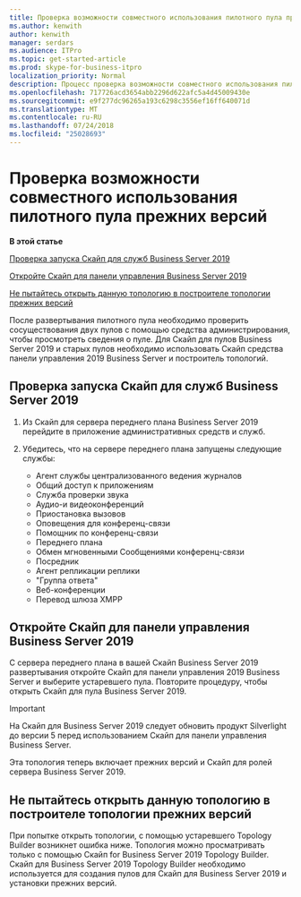```yaml
---
title: Проверка возможности совместного использования пилотного пула прежних версий
ms.author: kenwith
author: kenwith
manager: serdars
ms.audience: ITPro
ms.topic: get-started-article
ms.prod: skype-for-business-itpro
localization_priority: Normal
description: Процесс проверка возможности совместного использования пилотного пула прежних версий.
ms.openlocfilehash: 717726acd3654abb2296d622afc5a4d45009430e
ms.sourcegitcommit: e9f277dc96265a193c6298c3556ef16ff640071d
ms.translationtype: MT
ms.contentlocale: ru-RU
ms.lasthandoff: 07/24/2018
ms.locfileid: "25028693"
---
```

# <a name="verify-pilot-pool-coexistence-with-legacy-pool"></a>Проверка возможности совместного использования пилотного пула прежних версий

 **В этой статье**
  
[Проверка запуска Скайп для служб Business Server 2019](#sectionSection0)
  
[Откройте Скайп для панели управления Business Server 2019](#sectionSection1)
  
[Не пытайтесь открыть данную топологию в построителе топологии прежних версий](#sectionSection2)
  
После развертывания пилотного пула необходимо проверить сосуществования двух пулов с помощью средства администрирования, чтобы просмотреть сведения о пуле. Для Скайп для пулов Business Server 2019 и старых пулов необходимо использовать Скайп средства панели управления 2019 Business Server и построитель топологий. 
  
## <a name="verify-that-skype-for-business-server-2019-services-have-started"></a>Проверка запуска Скайп для служб Business Server 2019
<a name="sectionSection0"> </a>

1. Из Скайп для сервера переднего плана Business Server 2019 перейдите в приложение административных средств и служб.
    
2. Убедитесь, что на сервере переднего плана запущены следующие службы:

    - Агент службы централизованного ведения журналов
    - Общий доступ к приложениям
    - Служба проверки звука
    - Аудио-и видеоконференций
    - Приостановка вызовов
    - Оповещения для конференц-связи
    - Помощник по конференц-связи
    - Переднего плана
    - Обмен мгновенными Сообщениями конференц-связи
    - Посредник
    - Агент репликации реплики
    - "Группа ответа"
    - Веб-конференции
    - Перевод шлюза XMPP

  
## <a name="open-the-skype-for-business-server-2019-control-panel"></a>Откройте Скайп для панели управления Business Server 2019
<a name="sectionSection1"> </a>

С сервера переднего плана в вашей Скайп Business Server 2019 развертывания откройте Скайп для панели управления 2019 Business Server и выберите устаревшего пула. Повторите процедуру, чтобы открыть Скайп для пула Business Server 2019.
  
> [!IMPORTANT]
> На Скайп для Business Server 2019 следует обновить продукт Silverlight до версии 5 перед использованием Скайп для панели управления Business Server. 
  
Эта топология теперь включает прежних версий и Скайп для ролей сервера Business Server 2019. 

  
## <a name="dont-attempt-to-open-the-topology-in-the-legacy-topology-builder"></a>Не пытайтесь открыть данную топологию в построителе топологии прежних версий
<a name="sectionSection2"> </a>

При попытке открыть топологии, с помощью устаревшего Topology Builder возникнет ошибка ниже. Топология можно просматривать только с помощью Скайп for Business Server 2019 Topology Builder. Скайп для Business Server 2019 Topology Builder необходимо используется для создания пулов для Скайп для Business Server 2019 и установки прежних версий.

  

